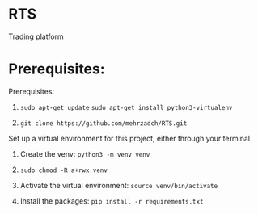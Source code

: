 # RTS
Trading platform


Prerequisites:
=======================

Prerequisites:

1. `sudo apt-get update`
   `sudo apt-get install python3-virtualenv`

2. `git clone https://github.com/mehrzadch/RTS.git`


Set up a virtual environment for this project, either through your terminal

1. Create the venv: `python3 -m venv venv`

2. `sudo chmod -R a+rwx venv`

3. Activate the virtual environment: `source venv/bin/activate`

4. Install the packages: `pip install -r requirements.txt`